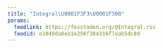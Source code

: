 ```yaml
---
title: "Integral\U0001F3F3️‍\U0001F308"
params:
  feedlink: https://fosstodon.org/@Integral.rss
  feedid: e1049da8eb1e250f384316f7eab5dc80
---
```

